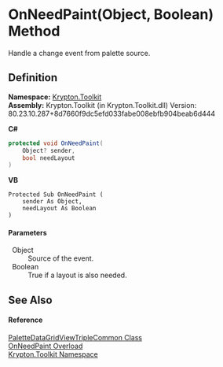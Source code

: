 # OnNeedPaint(Object, Boolean) Method


Handle a change event from palette source.



## Definition
**Namespace:** <a href="79d2eac2-21f4-54ff-7552-b20c33c30600.md">Krypton.Toolkit</a>  
**Assembly:** Krypton.Toolkit (in Krypton.Toolkit.dll) Version: 80.23.10.287+8d7660f9dc5efd033fabe008ebfb904beab6d444

**C#**
``` C#
protected void OnNeedPaint(
	Object? sender,
	bool needLayout
)
```
**VB**
``` VB
Protected Sub OnNeedPaint ( 
	sender As Object,
	needLayout As Boolean
)
```



#### Parameters
<dl><dt>  Object</dt><dd>Source of the event.</dd><dt>  Boolean</dt><dd>True if a layout is also needed.</dd></dl>

## See Also


#### Reference
<a href="429776b9-4742-e424-a561-825c16d24067.md">PaletteDataGridViewTripleCommon Class</a>  
<a href="3e5874dd-b143-da0e-4589-cb30a01d7d70.md">OnNeedPaint Overload</a>  
<a href="79d2eac2-21f4-54ff-7552-b20c33c30600.md">Krypton.Toolkit Namespace</a>  
